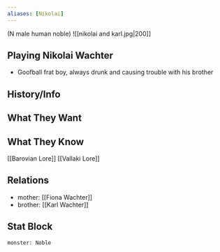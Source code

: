 ```yaml
---
aliases: [Nikolai]
---
```

(N male human noble)
![[nikolai and karl.jpg|200]]
## Playing Nikolai Wachter
- Goofball frat boy, always drunk and causing trouble with his brother

## History/Info

## What They Want

## What They Know
[[Barovian Lore]]
[[Vallaki Lore]]

## Relations
- mother: [[Fiona Wachter]]
- brother: [[Karl Wachter]]

## Stat Block

```statblock
monster: Noble
```

```dataviewjs
```
